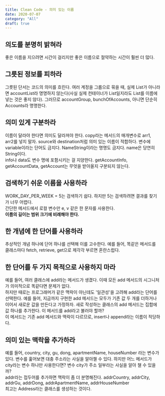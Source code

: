 ```yaml
---
title: Clean Code - 의미 있는 이름
date: 2020-07-07
category: "All"
draft: true
---
```


## 의도를 분명히 밝혀라

좋은 이름을 지으려면 시간이 걸리지만 좋은 이름으로 절약하는 시간이 훨씬 더 많다.

## 그릇된 정보를 피하라

그릇된 단서는 코드의 의미를 흐린다. 여러 계정을 그룹으로 묶을 때, 실제 List가 아니라면 accountList라 명명하지 않는다(사실 실제 컨테이너가 List일지라도 List를 이름에 넣는 것은 좋지 않다). 그러므로 accountGroup, bunchOfAccounts, 아니면 단순히 Accounts라 명명한다.

## 의미 있게 구분하라

이름이 달라야 한다면 의미도 달라져야 한다. copy라는 메서드의 매개변수로 arr1, arr2를 넣지 말자. source와 destination처럼 의미 있는 이름이 적합하다.  변수에 variable이라는 단어도 금지다. NameString이라는 명명도 금지다. name은 당연히 String이다.  
info나 data도 변수 명에 포함시키는 걸 지양한다. getAccountInfo, getAccountData, getAccount는 무엇을 받아올지 구분되지 않는다.

## 검색하기 쉬운 이름을 사용하라

WORK_DAY_PER_WEEK = 5는 검색하기 쉽다. 하지만 5는 검색하려면 결과를 찾기가 너무 어렵다.  
간단한 메서드에서 로컬 변수만 e, v 같은 한 문자를 사용한다.  
**이름의 길이는 범위 크기에 비례해야 한다.**

## 한 개념에 한 단어를 사용하라

추상적인 개념 하나에 단어 하나를 선택해 이를 고수한다. 예를 들어, 똑같은 메서드를 클래스마다 fetch, retrieve, get으로 제각각 부르면 혼란스럽다.

## 한 단어를 두 가지 목적으로 사용하지 마라

예를 들어, 여러 클래스에 add라는 메서드가 생겼다. 이때 모든 add 메서드의 시그니처가 의미적으로 똑같다면 문제가 없다.  
하지만 때로는 프로그래머가 같은 맥락이 아닌데도 '일관성'을 고려해 add라는 단어를 선택한다. 예를 들어, 지금까지 구현한 add 메서드는 모두가 기존 값 두 개를 더하거나 이어서 새로운 값을 만든다고 가정하자. 새로 작성하는 클래스의 add 메서드는 집합에 값 하나를 추가한다. 이 메서드를 add라고 불러야 할까?  
이 메서드는 기존 add 메서드와 맥락이 다르므로, insert나 append라는 이름이 적당하다.

## 의미 있는 맥락을 추가하라

예를 들어, country, city, gu, dong, apartmentName, houseNumber 라는 변수가 있다. 변수를 훑어보면 대충 주소라는 사실을 알아챌 수 있다. 하지만 어느 메서드가 city라는 변수 하나만 사용한다면? 변수 city가 주소 일부라는 사실을 알아 챌 수 있을까?  
addr라는 접두어를 추가하면 맥락이 좀 더 분명해진다. addrCountry, addrCity, addrGu, addrDong, addrApartmentName, addrHouseNumber  
최고는 Address라는 클래스를 생성하는 것이다.
